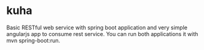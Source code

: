# kuha
Basic RESTful web service with spring boot application
and very simple angularjs app to consume rest service.
You can run both applications it with mvn spring-boot:run.
